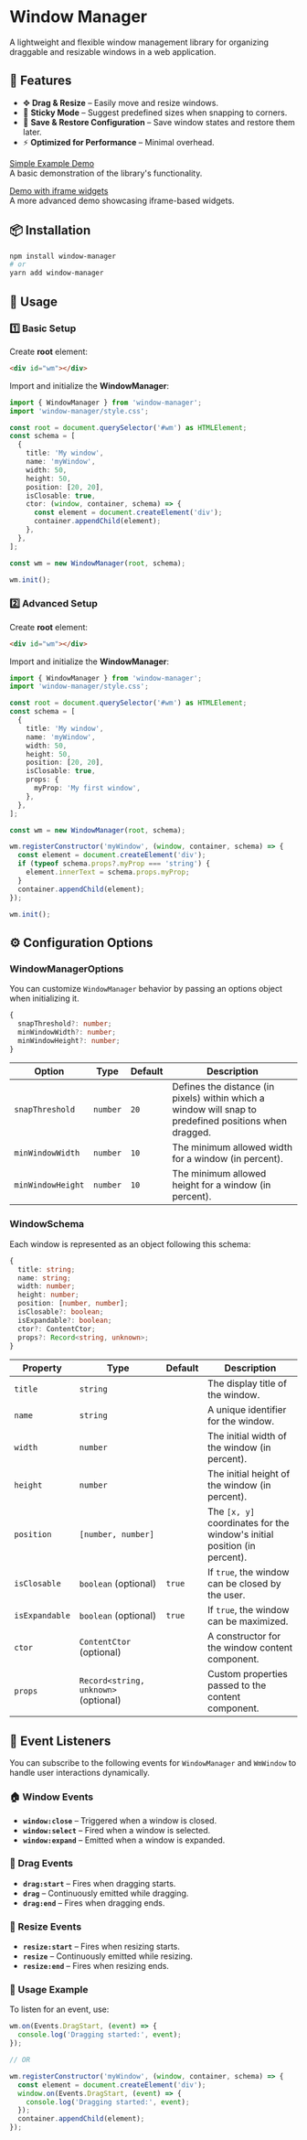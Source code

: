 # Window Manager

A lightweight and flexible window management library for organizing draggable and resizable windows in a web application.

## 🚀 Features

- ✥ **Drag & Resize** – Easily move and resize windows.
- 🔄 **Sticky Mode** – Suggest predefined sizes when snapping to corners.
- 💾 **Save & Restore Configuration** – Save window states and restore them later.
- ⚡ **Optimized for Performance** – Minimal overhead.

[Simple Example Demo](https://glittery-selkie-e5f375.netlify.app)  
 A basic demonstration of the library's functionality.

[Demo with iframe widgets](https://cute-sopapillas-01fd90.netlify.app/)  
 A more advanced demo showcasing iframe-based widgets.

## 📦 Installation

```sh
npm install window-manager
# or
yarn add window-manager
```

## 🚀 Usage

### 1️⃣ Basic Setup

Create **root** element:

```html
<div id="wm"></div>
```

Import and initialize the **WindowManager**:

```ts
import { WindowManager } from 'window-manager';
import 'window-manager/style.css';

const root = document.querySelector('#wm') as HTMLElement;
const schema = [
  {
    title: 'My window',
    name: 'myWindow',
    width: 50,
    height: 50,
    position: [20, 20],
    isClosable: true,
    ctor: (window, container, schema) => {
      const element = document.createElement('div');
      container.appendChild(element);
    },
  },
];

const wm = new WindowManager(root, schema);

wm.init();
```

### 2️⃣ Advanced Setup

Create **root** element:

```html
<div id="wm"></div>
```

Import and initialize the **WindowManager**:

```ts
import { WindowManager } from 'window-manager';
import 'window-manager/style.css';

const root = document.querySelector('#wm') as HTMLElement;
const schema = [
  {
    title: 'My window',
    name: 'myWindow',
    width: 50,
    height: 50,
    position: [20, 20],
    isClosable: true,
    props: {
      myProp: 'My first window',
    },
  },
];

const wm = new WindowManager(root, schema);

wm.registerConstructor('myWindow', (window, container, schema) => {
  const element = document.createElement('div');
  if (typeof schema.props?.myProp === 'string') {
    element.innerText = schema.props.myProp;
  }
  container.appendChild(element);
});

wm.init();
```

## ⚙️ Configuration Options

### WindowManagerOptions

You can customize `WindowManager` behavior by passing an options object when initializing it.

```ts
{
  snapThreshold?: number;
  minWindowWidth?: number;
  minWindowHeight?: number;
}
```

| Option            | Type     | Default | Description                                                                                            |
| ----------------- | -------- | ------- | ------------------------------------------------------------------------------------------------------ |
| `snapThreshold`   | `number` | `20`    | Defines the distance (in pixels) within which a window will snap to predefined positions when dragged. |
| `minWindowWidth`  | `number` | `10`    | The minimum allowed width for a window (in percent).                                                   |
| `minWindowHeight` | `number` | `10`    | The minimum allowed height for a window (in percent).                                                  |

### WindowSchema

Each window is represented as an object following this schema:

```ts
{
  title: string;
  name: string;
  width: number;
  height: number;
  position: [number, number];
  isClosable?: boolean;
  isExpandable?: boolean;
  ctor?: ContentCtor;
  props?: Record<string, unknown>;
}
```

| Property       | Type                                 | Default | Description                                                              |
| -------------- | ------------------------------------ | ------- | ------------------------------------------------------------------------ |
| `title`        | `string`                             |         | The display title of the window.                                         |
| `name`         | `string`                             |         | A unique identifier for the window.                                      |
| `width`        | `number`                             |         | The initial width of the window (in percent).                            |
| `height`       | `number`                             |         | The initial height of the window (in percent).                           |
| `position`     | `[number, number]`                   |         | The `[x, y]` coordinates for the window's initial position (in percent). |
| `isClosable`   | `boolean` (optional)                 | `true`  | If `true`, the window can be closed by the user.                         |
| `isExpandable` | `boolean` (optional)                 | `true`  | If `true`, the window can be maximized.                                  |
| `ctor`         | `ContentCtor` (optional)             |         | A constructor for the window content component.                          |
| `props`        | `Record<string, unknown>` (optional) |         | Custom properties passed to the content component.                       |

## 📢 Event Listeners

You can subscribe to the following events for `WindowManager` and `WmWindow` to handle user interactions dynamically.

### 🏠 Window Events

- **`window:close`** – Triggered when a window is closed.
- **`window:select`** – Fired when a window is selected.
- **`window:expand`** – Emitted when a window is expanded.

### 🎯 Drag Events

- **`drag:start`** – Fires when dragging starts.
- **`drag`** – Continuously emitted while dragging.
- **`drag:end`** – Fires when dragging ends.

### 📏 Resize Events

- **`resize:start`** – Fires when resizing starts.
- **`resize`** – Continuously emitted while resizing.
- **`resize:end`** – Fires when resizing ends.

### 📌 Usage Example

To listen for an event, use:

```ts
wm.on(Events.DragStart, (event) => {
  console.log('Dragging started:', event);
});

// OR

wm.registerConstructor('myWindow', (window, container, schema) => {
  const element = document.createElement('div');
  window.on(Events.DragStart, (event) => {
    console.log('Dragging started:', event);
  });
  container.appendChild(element);
});
```
